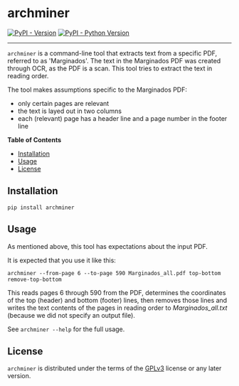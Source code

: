 # archminer

[![PyPI - Version](https://img.shields.io/pypi/v/archminer.svg)](https://pypi.org/project/archminer)
[![PyPI - Python Version](https://img.shields.io/pypi/pyversions/archminer.svg)](https://pypi.org/project/archminer)

-----

`archminer` is a command-line tool that extracts text from a specific PDF,
referred to as 'Marginados'.
The text in the Marginados PDF was created through OCR, as the PDF is a scan.
This tool tries to extract the text in reading order.

The tool makes assumptions specific to the Marginados PDF:

- only certain pages are relevant
- the text is layed out in two columns
- each (relevant) page has a header line and a page number in the footer line

**Table of Contents**

- [Installation](#installation)
- [Usage](#usage)
- [License](#license)

## Installation

```console
pip install archminer
```

## Usage

As mentioned above, this tool has expectations about the input PDF.

It is expected that you use it like this:

```console
archminer --from-page 6 --to-page 590 Marginados_all.pdf top-bottom remove-top-bottom
```

This reads pages 6 through 590 from the PDF, determines the coordinates of the
top (header) and bottom (footer) lines, then removes those lines and writes the
text contents of the pages in reading order to *Marginados_all.txt* (because we
did not specify an output file).

See `archminer --help` for the full usage.

## License

`archminer` is distributed under the terms of the [GPLv3](https://spdx.org/licenses/GPL-3.0-or-later.html) license or any later version.
